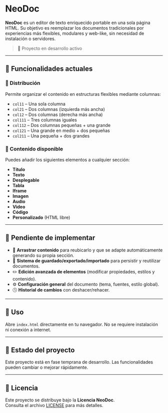 # NeoDoc

**NeoDoc** es un editor de texto enriquecido portable en una sola página HTML. Su objetivo es reemplazar los documentos tradicionales por experiencias más flexibles, modulares y web-like, sin necesidad de instalación o servidores.

> 🚧 Proyecto en desarrollo activo

---

## 🔧 Funcionalidades actuales

### 🧩 Distribución

Permite organizar el contenido en estructuras flexibles mediante columnas:

- `col11` – Una sola columna
- `col21` – Dos columnas (izquierda más ancha)
- `col12` – Dos columnas (derecha más ancha)
- `col111` – Tres columnas iguales
- `col112` – Dos columnas pequeñas + una grande
- `col121` – Una grande en medio + dos pequeñas
- `col211` – Una pequeña + dos grandes

### 📝 Contenido disponible

Puedes añadir los siguientes elementos a cualquier sección:

- **Título**
- **Texto**
- **Desplegable**
- **Tabla**
- **Iframe**
- **Imagen**
- **Audio**
- **Video**
- **Código**
- **Personalizado** (HTML libre)

---

## 🚧 Pendiente de implementar

- 🧲 **Arrastrar contenido** para reubicarlo y que se adapte automáticamente generando su propia sección.
- 💾 **Sistema de guardado/exportado/importado** para persistir y reutilizar documentos.
- ✏️ **Edición avanzada de elementos** (modificar propiedades, estilos y contenido).
- ⚙️ **Configuración general** del documento (tema, fuentes, estilo global).
- 🕓 **Historial de cambios** con deshacer/rehacer.

---

## 📁 Uso

Abre `index.html` directamente en tu navegador. No se requiere instalación ni conexión a internet.

---

## 📌 Estado del proyecto

Este proyecto está en fase temprana de desarrollo. Las funcionalidades pueden cambiar o mejorar rápidamente.

---

## 📜 Licencia

Este proyecto se distribuye bajo la **Licencia NeoDoc**.  
Consulta el archivo [LICENSE](./LICENCIA.txt) para más detalles.
